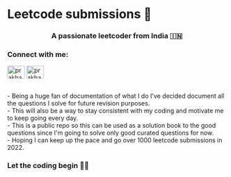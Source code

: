 # Leetcode submissions 📝

<h3 align="center">A passionate leetcoder from India 🇮🇳</h3>

<h3 align="left">Connect with me:</h3>
<p align="left">
<a href="https://twitter.com/prakharrai1609" target="blank"><img align="center" src="https://raw.githubusercontent.com/rahuldkjain/github-profile-readme-generator/master/src/images/icons/Social/twitter.svg" alt="prakharrai1609" height="30" width="40" /></a>
<a href="https://linkedin.com/in/prakharrai1609" target="blank"><img align="center" src="https://raw.githubusercontent.com/rahuldkjain/github-profile-readme-generator/master/src/images/icons/Social/linked-in-alt.svg" alt="prakharrai1609" height="30" width="40" /></a>
</p>

<br>
- Being a huge fan of documentation of what I do I've decided document all the questions I solve for future revision purposes.<br>
- This will also be a way to stay consistent with my coding and motivate me to keep going every day.<br>
- This is a public repo so this can be used as a solution book to the good questions since I'm going to solve only good curated questions for now.<br>
- Hoping I can keep up the pace and go over 1000 leetcode submissions in 2022.<br>
<h3>Let the coding begin 👨‍💻</h3>


